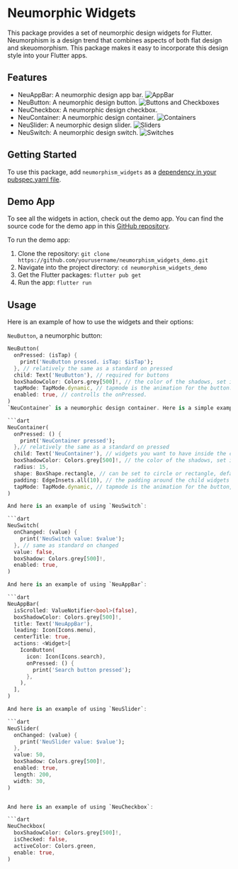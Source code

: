 # Neumorphic Widgets

This package provides a set of neumorphic design widgets for Flutter. Neumorphism is a design trend that combines aspects of both flat design and skeuomorphism. This package makes it easy to incorporate this design style into your Flutter apps.

## Features

- NeuAppBar: A neumorphic design app bar.
![AppBar](https://github.com/diablez/neumorphic_widgets/blob/main/assets/appbar.png)
- NeuButton: A neumorphic design button.
![Buttons and Checkboxes](https://github.com/diablez/neumorphic_widgets/blob/main/assets/buttons.png)
- NeuCheckbox: A neumorphic design checkbox.
- NeuContainer: A neumorphic design container.
![Containers](https://github.com/diablez/neumorphic_widgets/blob/main/assets/containers.png)
- NeuSlider: A neumorphic design slider.
![Sliders](https://github.com/diablez/neumorphic_widgets/blob/main/assets/sliders.png)
- NeuSwitch: A neumorphic design switch.
![Switches](https://github.com/diablez/neumorphic_widgets/blob/main/assets/switches.png)

## Getting Started

To use this package, add `neumorphism_widgets` as a [dependency in your pubspec.yaml file](https://flutter.dev/docs/development/packages-and-plugins/using-packages).

## Demo App

To see all the widgets in action, check out the demo app. You can find the source code for the demo app in this [GitHub repository](https://github.com/yourusername/neumorphism_widgets_demo).

To run the demo app:

1. Clone the repository: `git clone https://github.com/yourusername/neumorphism_widgets_demo.git`
2. Navigate into the project directory: `cd neumorphism_widgets_demo`
3. Get the Flutter packages: `flutter pub get`
4. Run the app: `flutter run`

## Usage

Here is an example of how to use the widgets and their options:

`NeuButton`, a neumorphic button:

```dart
NeuButton(
  onPressed: (isTap) {
    print('NeuButton pressed. isTap: $isTap');
  }, // relatively the same as a standard on pressed
  child: Text('NeuButton'), // required for buttons
  boxShadowColor: Colors.grey[500]!, // the color of the shadows, set it as the parent widget color
  tapMode: TapMode.dynamic, // tapmode is the animation for the button.
  enabled: true, // controlls the onPressed.
)
`NeuContainer` is a neumorphic design container. Here is a simple example of using `NeuContainer`:

```dart
NeuContainer(
  onPressed: () {
    print('NeuContainer pressed');
  },// relatively the same as a standard on pressed
  child: Text('NeuContainer'), // widgets you want to have inside the container
  boxShadowColor: Colors.grey[500]!, // the color of the shadows, set it as the parent widget color
  radius: 15,
  shape: BoxShape.rectangle, // can be set to circle or rectangle, defaults to rectangle
  padding: EdgeInsets.all(10), // the padding around the child widgets in the container
  tapMode: TapMode.dynamic, // tapmode is the animation for the button, defaults to none
)

And here is an example of using `NeuSwitch`:

```dart
NeuSwitch(
  onChanged: (value) {
    print('NeuSwitch value: $value');
  }, // same as standard on changed
  value: false, 
  boxShadow: Colors.grey[500]!,
  enabled: true,
)

And here is an example of using `NeuAppBar`:

```dart
NeuAppBar(
  isScrolled: ValueNotifier<bool>(false),
  boxShadowColor: Colors.grey[500]!,
  title: Text('NeuAppBar'),
  leading: Icon(Icons.menu),
  centerTitle: true,
  actions: <Widget>[
    IconButton(
      icon: Icon(Icons.search),
      onPressed: () {
        print('Search button pressed');
      },
    ),
  ],
)

And here is an example of using `NeuSlider`:

```dart
NeuSlider(
  onChanged: (value) {
    print('NeuSlider value: $value');
  },
  value: 50,
  boxShadow: Colors.grey[500]!,
  enabled: true,
  length: 200,
  width: 30,
)


And here is an example of using `NeuCheckbox`:

```dart
NeuCheckbox(
  boxShadowColor: Colors.grey[500]!,
  isChecked: false,
  activeColor: Colors.green,
  enable: true,
)